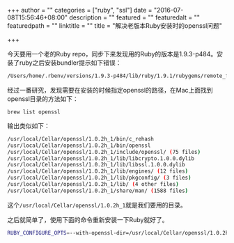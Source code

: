 +++
author = ""
categories = ["ruby", "ssl"]
date = "2016-07-08T15:56:46+08:00"
description = ""
featured = ""
featuredalt = ""
featuredpath = ""
linktitle = ""
title = "解决老版本Ruby安装时的openssl问题"

+++

今天要用一个老的Ruby repo，同步下来发现用的Ruby的版本是1.9.3-p484。安装了ruby之后安装bundler提示如下错误：

```bash
/Users/home/.rbenv/versions/1.9.3-p484/lib/ruby/1.9.1/rubygems/remote_fetcher.rb:329:in `rescue in connection_for': cannot load such file -- openssl (LoadError)
```

经过一番研究，发现需要在安装的时候指定openssl的路径，在Mac上面找到openssl目录的方法如下：

```brew list openssl```

输出类似如下：

~~~bash
/usr/local/Cellar/openssl/1.0.2h_1/bin/c_rehash
/usr/local/Cellar/openssl/1.0.2h_1/bin/openssl
/usr/local/Cellar/openssl/1.0.2h_1/include/openssl/ (75 files)
/usr/local/Cellar/openssl/1.0.2h_1/lib/libcrypto.1.0.0.dylib
/usr/local/Cellar/openssl/1.0.2h_1/lib/libssl.1.0.0.dylib
/usr/local/Cellar/openssl/1.0.2h_1/lib/engines/ (12 files)
/usr/local/Cellar/openssl/1.0.2h_1/lib/pkgconfig/ (3 files)
/usr/local/Cellar/openssl/1.0.2h_1/lib/ (4 other files)
/usr/local/Cellar/openssl/1.0.2h_1/share/man/ (1588 files)
~~~

这个`/usr/local/Cellar/openssl/1.0.2h_1`就是我们要用的目录。

之后就简单了，使用下面的命令重新安装一下Ruby就好了。

```bash
RUBY_CONFIGURE_OPTS=--with-openssl-dir=/usr/local/Cellar/openssl/1.0.2h_1 rbenv install
```

